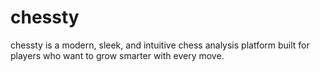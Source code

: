# chessty

chessty is a modern, sleek, and intuitive chess analysis platform built for players who want to grow smarter with every move.
